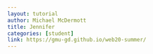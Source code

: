 ```yaml
---
layout: tutorial
author: Michael McDermott
title: Jennifer
categories: [student]
link: https://gmu-gd.github.io/web20-summer/
---
```

